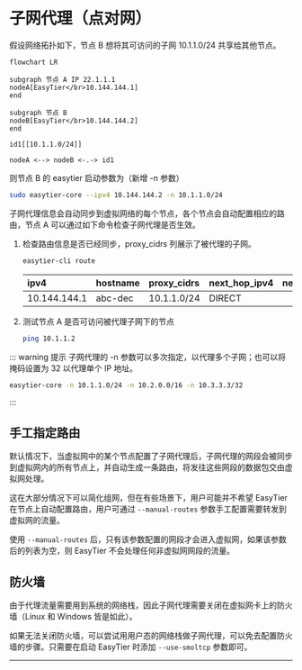 # 子网代理（点对网）

假设网络拓扑如下，节点 B 想将其可访问的子网 10.1.1.0/24 共享给其他节点。

```mermaid
flowchart LR

subgraph 节点 A IP 22.1.1.1
nodeA[EasyTier</br>10.144.144.1]
end

subgraph 节点 B
nodeB[EasyTier</br>10.144.144.2]
end

id1[[10.1.1.0/24]]

nodeA <--> nodeB <-.-> id1

```

则节点 B 的 easytier 启动参数为（新增 -n 参数）

```sh
sudo easytier-core --ipv4 10.144.144.2 -n 10.1.1.0/24
```

子网代理信息会自动同步到虚拟网络的每个节点，各个节点会自动配置相应的路由，节点 A 可以通过如下命令检查子网代理是否生效。

1. 检查路由信息是否已经同步，proxy_cidrs 列展示了被代理的子网。

   ```sh
   easytier-cli route
   ```

   | ipv4         | hostname | proxy_cidrs | next_hop_ipv4 | next_hop_hostname | next_hop_lat | cost |
   | :----------- | :------- | :---------- | :------------ | :---------------- | :----------- | :--- |
   | 10.144.144.1 | abc-dec  | 10.1.1.0/24 | DIRECT        |                   | 3.25         | 1    |

2. 测试节点 A 是否可访问被代理子网下的节点

   ```sh
   ping 10.1.1.2
   ```

::: warning 提示
子网代理的 -n 参数可以多次指定，以代理多个子网；也可以将掩码设置为 32 以代理单个 IP 地址。

```sh
easytier-core -n 10.1.1.0/24 -n 10.2.0.0/16 -n 10.3.3.3/32
```

:::

## 手工指定路由

默认情况下，当虚拟网中的某个节点配置了子网代理后，子网代理的网段会被同步到虚拟网内的所有节点上，并自动生成一条路由，将发往这些网段的数据包交由虚拟网处理。

这在大部分情况下可以简化组网，但在有些场景下，用户可能并不希望 EasyTier 在节点上自动配置路由，用户可通过 `--manual-routes` 参数手工配置需要转发到虚拟网的流量。

使用 `--manual-routes` 后，只有该参数配置的网段才会进入虚拟网，如果该参数后的列表为空，则 EasyTier 不会处理任何非虚拟网网段的流量。

## 防火墙

由于代理流量需要用到系统的网络栈，因此子网代理需要关闭在虚拟网卡上的防火墙（Linux 和 Windows 皆是如此）。

如果无法关闭防火墙，可以尝试用用户态的网络栈做子网代理，可以免去配置防火墙的步骤。只需要在启动 EasyTier 时添加 `--use-smoltcp` 参数即可。

---
